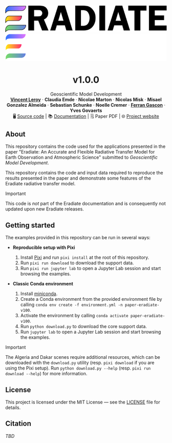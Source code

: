 <!-- PROJECT LOGO -->

<p align="center">
<img src="fig/logo.png#gh-light-mode-only" alt="Logo" />
<img src="fig/logo_darkmode.png#gh-dark-mode-only" alt="Logo" />
</p>

<h1 align="center">v1.0.0</h1>

<p align="center">
    Geoscientific Model Development <!-- ADD JOURNAL ISSUE WHEN PUBLISHED -->
    <br />
    <a href="https://github.com/leroyvn/"><strong>Vincent Leroy</strong></a>
    ·
    <strong>Claudia Emde</strong>
    ·
    <strong>Nicolae Marton</strong>
    ·
    <strong>Nicolas Misk</strong>
    ·
    <strong>Misael Gonzalez Almeida</strong>
    ·
    <strong>Sebastian Schunke</strong>
    ·
    <strong>Noelle Cremer</strong>
    ·
    <a href="https://www.linkedin.com/in/ferran-gascon-roca-570b44243/"><strong>Ferran Gascon</strong></a>
    ·
    <strong>Yves Govaerts</strong>
    <br />
    🖥️&nbsp;<a href="https://github.com/eradiate/eradiate/">Source code</a>
    |
    📚&nbsp;<a href="https://eradiate.readthedocs.io/en/v1.0.0/">Documentation</a>
    |
    🗒️&nbsp;Paper PDF
    |
    🌐&nbsp;<a href="https://www.eradiate.eu/">Project website</a>
</p>

<!-- ADD LINK TO AUTHORS -->
<!-- ADD LINK TO PAPER PDF -->

## About

This repository contains the code used for the applications presented in the paper "Eradiate: An Accurate and Flexible Radiative Transfer Model for Earth Observation and Atmospheric Science" submitted to *Geoscientific Model Development*.

This repository contains the code and input data required to reproduce the results presented in the paper and demonstrate some features of the Eradiate radiative transfer model.

> [!IMPORTANT]
> This code is *not* part of the Eradiate documentation and is consequently not updated upon new Eradiate releases.

## Getting started

The examples provided in this repository can be run in several ways:

* **Reproducible setup with Pixi**

  1. Install [Pixi](https://pixi.sh/) and run `pixi install` at the root of this
     repository.
  2. Run `pixi run download` to download the support data.
  3. Run `pixi run jupyter lab` to open a Jupyter Lab session and start browsing
     the examples.

* **Classic Conda environment**

  1. Install [miniconda](https://www.anaconda.com/docs/getting-started/miniconda/main).
  2. Create a Conda environment from the provided environment file by calling
     `conda env create -f environment.yml -n paper-eradiate-v100`.
  3. Activate the environment by calling `conda activate paper-eradiate-v100`.
  4. Run `python download.py` to download the core support data.
  5. Run `jupyter lab` to open a Jupyter Lab session and start browsing the
     examples.

> [!IMPORTANT]
> The Algeria and Dakar scenes require additional resources, which can be
> downloaded with the `download.py` utility (resp. `pixi download` if
> you are using the Pixi setup). Run `python download.py --help` (resp.
> `pixi run download --help`) for more information.

## License

This project is licensed under the MIT License — see the [LICENSE](LICENSE) file for details.

## Citation

*TBD*

<!-- ADD BibTeX citation -->
